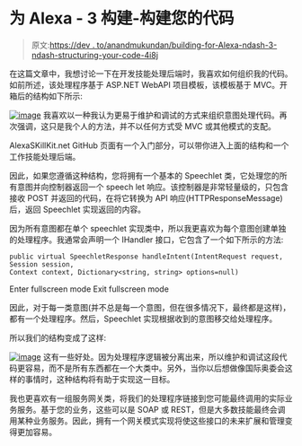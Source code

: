 # 为 Alexa - 3 构建-构建您的代码

> 原文:[https://dev . to/anandmukundan/building-for-Alexa-ndash-3-ndash-structuring-your-code-4i8j](https://dev.to/anandmukundan/building-for-alexa-ndash-3-ndash-structuring-your-code-4i8j)

在这篇文章中，我想讨论一下在开发技能处理后端时，我喜欢如何组织我的代码。如前所述，该处理程序基于 ASP.NET WebAPI 项目模板，该模板基于 MVC。开箱后的结构如下所示:

[![image](../Images/2c5938e8786dae1526666a463f367799.png "image")](http://manand.typepad.com/.a/6a00d83451a61969e2022ad38e45df200d-pi) 我喜欢以一种我认为更易于维护和调试的方式来组织意图处理代码。再次强调，这只是我个人的方法，并不以任何方式受 MVC 或其他模式的支配。

AlexaSKillKit.net GitHub 页面有一个入门部分，可以带你进入上面的结构和一个工作技能处理后端。

因此，如果您遵循这种结构，您将拥有一个基本的 Speechlet 类，它处理您的所有意图并向控制器返回一个 speech let 响应。该控制器是非常轻量级的，只包含接收 POST 并返回的代码，在将它转换为 API 响应(HTTPResponseMessage)后，返回 Speechlet 实现返回的内容。

因为所有意图都在单个 speechlet 实现类中，所以我更喜欢为每个意图创建单独的处理程序。我通常会声明一个 IHandler 接口，它包含了一个如下所示的方法:

```
public virtual SpeechletResponse handleIntent(IntentRequest request, Session session, 
Context context, Dictionary<string, string> options=null) 
```

Enter fullscreen mode Exit fullscreen mode

因此，对于每一类意图(并不总是每一个意图，但在很多情况下，最终都是这样)，都有一个处理程序。然后，Speechlet 实现根据收到的意图移交给处理程序。

所以我们的结构变成了这样:

[![image](../Images/bc49fe7922d6801f8dc718e09e2461f5.png "image")](http://manand.typepad.com/.a/6a00d83451a61969e2022ad38e45e5200d-pi) 这有一些好处。因为处理程序逻辑被分离出来，所以维护和调试这段代码更容易，而不是所有东西都在一个大类中。另外，当你以后想做像国际奥委会这样的事情时，这种结构将有助于实现这一目标。

我也更喜欢有一组服务网关类，将我们的处理程序链接到您可能最终调用的实际业务服务。基于您的业务，这些可以是 SOAP 或 REST，但是大多数技能最终会调用某种业务服务。因此，拥有一个网关模式实现将使这些接口的未来扩展和管理变得更加容易。